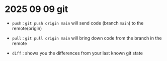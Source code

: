 # 2025 09 09 git

- `push` : `git push origin main` will send code (branch `main`) to the remote(origin)
- `pull` : `git pull origin main` will bring down code from the branch in the remote

- `diff` : shows you the differences from your last known git state



